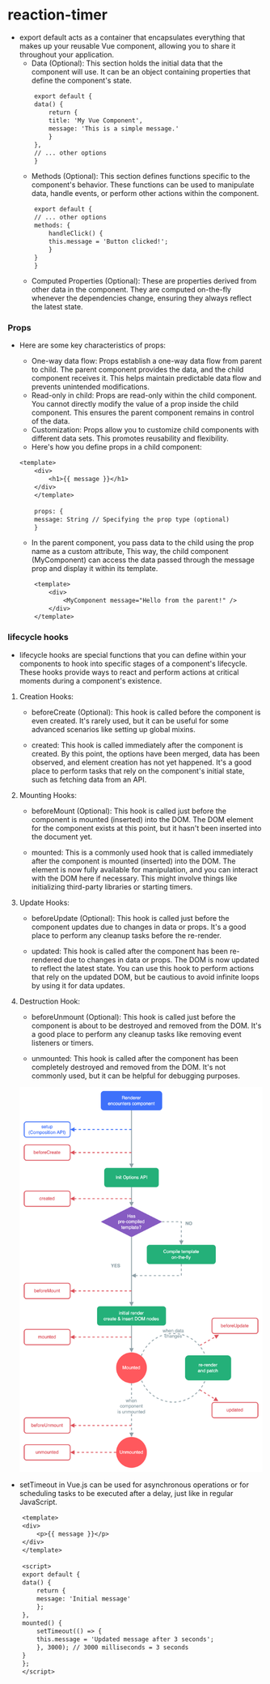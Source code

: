  # reaction-timer

<!--## Project setup
```
npm install
```

### Compiles and hot-reloads for development
```
npm run serve
```

### Compiles and minifies for production
```
npm run build
```

### Customize configuration
See [Configuration Reference](https://cli.vuejs.org/config/). -->

* export default acts as a container that encapsulates everything that makes up your reusable Vue component, allowing you to share it throughout your application.
    * Data (Optional): This section holds the initial data that the component will use. It can be an object     containing properties that define the component's state.
    ```
        export default {
        data() {
            return {
            title: 'My Vue Component',
            message: 'This is a simple message.'
            }
        },
        // ... other options
        }

    ```
    * Methods (Optional): This section defines functions specific to the component's behavior. These functions can be used to manipulate data, handle events, or perform other actions within the component.
    ```
        export default {
        // ... other options
        methods: {
            handleClick() {
            this.message = 'Button clicked!';
            }
        }
        }

    ```
    * Computed Properties (Optional): These are properties derived from other data in the component. They are computed on-the-fly whenever the dependencies change, ensuring they always reflect the latest state.

### Props
* Here are some key characteristics of props:

    * One-way data flow: Props establish a one-way data flow from parent to child. The parent component provides the data, and the child component receives it. This helps maintain predictable data flow and prevents unintended modifications.
    * Read-only in child: Props are read-only within the child component. You cannot directly modify the value of a prop inside the child component. This ensures the parent component remains in control of the data.
    * Customization: Props allow you to customize child components with different data sets. This promotes reusability and flexibility.
    * Here's how you define props in a child component:
    ```
    <template>
        <div>
            <h1>{{ message }}</h1>
        </div>
        </template>

        props: {
        message: String // Specifying the prop type (optional)
        }
    ```
    * In the parent component, you pass data to the child using the prop name as a custom attribute, This way, the child component (MyComponent) can access the data passed through the message prop and display it within its template.
    ```
        <template>
            <div>
                <MyComponent message="Hello from the parent!" />
            </div>
        </template>
    ```

### lifecycle hooks
*  lifecycle hooks are special functions that you can define within your components to hook into specific stages of a component's lifecycle. These hooks provide ways to react and perform actions at critical moments during a component's existence.
1. Creation Hooks:

    * beforeCreate (Optional): This hook is called before the component is even created. It's rarely used, but it can be useful for some advanced scenarios like setting up global mixins.

    * created: This hook is called immediately after the component is created. By this point, the options have been merged, data has been observed, and element creation has not yet happened. It's a good place to perform tasks that rely on the component's initial state, such as fetching data from an API.
2. Mounting Hooks:

    * beforeMount (Optional): This hook is called just before the component is mounted (inserted) into the DOM. The DOM element for the component exists at this point, but it hasn't been inserted into the document yet.

    * mounted: This is a commonly used hook that is called immediately after the component is mounted (inserted) into the DOM. The element is now fully available for manipulation, and you can interact with the DOM here if necessary. This might involve things like initializing third-party libraries or starting timers.
3. Update Hooks:

    * beforeUpdate (Optional): This hook is called just before the component updates due to changes in data or props. It's a good place to perform any cleanup tasks before the re-render.

    * updated: This hook is called after the component has been re-rendered due to changes in data or props. The DOM is now updated to reflect the latest state. You can use this hook to perform actions that rely on the updated DOM, but be cautious to avoid infinite loops by using it for data updates.
4. Destruction Hook:

    * beforeUnmount (Optional): This hook is called just before the component is about to be destroyed and removed from the DOM. It's a good place to perform any cleanup tasks like removing event listeners or timers.

    * unmounted: This hook is called after the component has been completely destroyed and removed from the DOM. It's not commonly used, but it can be helpful for debugging purposes.

    ![lifecycle hooks](lifecycle.MuZLBFAS.png)

* setTimeout in Vue.js can be used for asynchronous operations or for scheduling tasks to be executed after a delay, just like in regular JavaScript.

```
    <template>
    <div>
        <p>{{ message }}</p>
    </div>
    </template>

    <script>
    export default {
    data() {
        return {
        message: 'Initial message'
        };
    },
    mounted() {
        setTimeout(() => {
        this.message = 'Updated message after 3 seconds';
        }, 3000); // 3000 milliseconds = 3 seconds
    }
    };
    </script>

```


